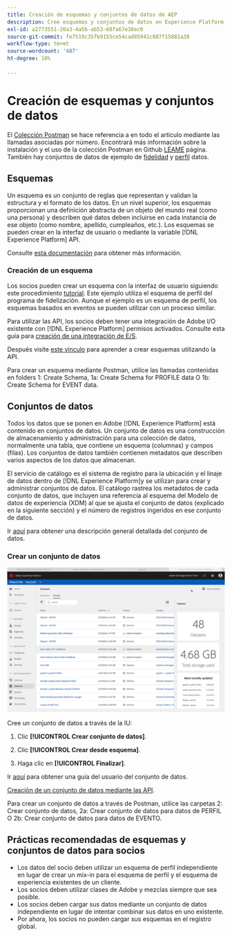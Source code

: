 ```yaml
---
title: Creación de esquemas y conjuntos de datos de AEP
description: Cree esquemas y conjuntos de datos en Experience Platform.
exl-id: a2773551-20a3-4a5b-ab53-60fa67e38ec0
source-git-commit: fe7519c35fb9155ce54cad85941c887f15881a38
workflow-type: tm+mt
source-wordcount: '487'
ht-degree: 10%

---
```


# Creación de esquemas y conjuntos de datos

El [Colección Postman](https://github.com/Adobe-Marketing-Cloud/exchange-aep-profile-integration-postman) se hace referencia a en todo el artículo mediante las llamadas asociadas por número. Encontrará más información sobre la instalación y el uso de la colección Postman en Github [LÉAME](https://github.com/Adobe-Marketing-Cloud/exchange-aep-profile-integration-postman/blob/master/README.md) página. También hay conjuntos de datos de ejemplo de [fidelidad](https://github.com/Adobe-Marketing-Cloud/exchange-aep-profile-integration-postman/blob/master/AEP%20loyalty%20events.json) y [perfil](https://github.com/Adobe-Marketing-Cloud/exchange-aep-profile-integration-postman/blob/master/AEP%20loyalty%20profiles.json) datos.

## Esquemas

Un esquema es un conjunto de reglas que representan y validan la estructura y el formato de los datos. En un nivel superior, los esquemas proporcionan una definición abstracta de un objeto del mundo real (como una persona) y describen qué datos deben incluirse en cada instancia de ese objeto (como nombre, apellido, cumpleaños, etc.). Los esquemas se pueden crear en la interfaz de usuario o mediante la variable [!DNL Experience Platform] API.

Consulte [esta documentación](https://www.adobe.io/apis/experienceplatform/home/xdm/xdmservices.html#!api-specification/markdown/narrative/technical_overview/schema_registry/schema_composition/schema_composition.md) para obtener más información.

### Creación de un esquema

Los socios pueden crear un esquema con la interfaz de usuario siguiendo este procedimiento [tutorial](https://docs.adobe.com/content/help/es-ES/experience-platform/xdm/tutorials/create-schema-ui.html). Este ejemplo utiliza el esquema de perfil del programa de fidelización. Aunque el ejemplo es un esquema de perfil, los esquemas basados en eventos se pueden utilizar con un proceso similar.

Para utilizar las API, los socios deben tener una integración de Adobe I/O existente con [!DNL Experience Platform] permisos activados. Consulte esta guía para [creación de una integración de E/S](https://www.adobe.io/apis/experienceplatform/home/tutorials/alltutorials.html#!api-specification/markdown/narrative/tutorials/authenticate_to_acp_tutorial/authenticate_to_acp_tutorial.md).

Después visite [este vínculo](https://docs.adobe.com/content/help/en/experience-platform/xdm/tutorials/create-schema-api.html) para aprender a crear esquemas utilizando la API.

Para crear un esquema mediante Postman, utilice las llamadas contenidas en folders 1: Create Schema, 1a: Create Schema for PROFILE data O 1b: Create Schema for EVENT data.

## Conjuntos de datos

Todos los datos que se ponen en Adobe [!DNL Experience Platform] está contenido en conjuntos de datos. Un conjunto de datos es una construcción de almacenamiento y administración para una colección de datos, normalmente una tabla, que contiene un esquema (columnas) y campos (filas). Los conjuntos de datos también contienen metadatos que describen varios aspectos de los datos que almacenan.

El servicio de catálogo es el sistema de registro para la ubicación y el linaje de datos dentro de [!DNL Experience Platform]y se utilizan para crear y administrar conjuntos de datos. El catálogo rastrea los metadatos de cada conjunto de datos, que incluyen una referencia al esquema del Modelo de datos de experiencia (XDM) al que se ajusta el conjunto de datos (explicado en la siguiente sección) y el número de registros ingeridos en ese conjunto de datos.

Ir [aquí](https://docs.adobe.com/content/help/en/experience-platform/catalog/datasets/overview.html) para obtener una descripción general detallada del conjunto de datos.

### Crear un conjunto de datos

![Crear Conjunto De Datos Gif Animado](images/creating_a_dataset.gif)

<!-- 
We don't yet support hover text in images (and we render it poorly when included). I removed "Creating a Dataset" from the above image link. We can add it back when we support it (Summer 2020?) -Bob
-->

Cree un conjunto de datos a través de la IU:

1. Clic **[!UICONTROL Crear conjunto de datos]**.

1. Clic **[!UICONTROL Crear desde esquema]**.

1. Haga clic en **[!UICONTROL Finalizar]**.

Ir [aquí](https://docs.adobe.com/content/help/en/experience-platform/catalog/datasets/user-guide.html) para obtener una guía del usuario del conjunto de datos.

[Creación de un conjunto de datos mediante las API](https://docs.adobe.com/content/help/en/experience-platform/catalog/datasets/create.html).

Para crear un conjunto de datos a través de Postman, utilice las carpetas 2: Crear conjunto de datos, 2a: Crear conjunto de datos para datos de PERFIL O 2b: Crear conjunto de datos para datos de EVENTO.

## Prácticas recomendadas de esquemas y conjuntos de datos para socios

* Los datos del socio deben utilizar un esquema de perfil independiente en lugar de crear un mix-in para el esquema de perfil y el esquema de experiencia existentes de un cliente.
* Los socios deben utilizar clases de Adobe y mezclas siempre que sea posible.
* Los socios deben cargar sus datos mediante un conjunto de datos independiente en lugar de intentar combinar sus datos en uno existente.
* Por ahora, los socios no pueden cargar sus esquemas en el registro global.
